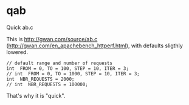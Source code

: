 # qab

Quick ab.c

This is http://gwan.com/source/ab.c (http://gwan.com/en_apachebench_httperf.html), with defaults sligthly lowered.

```
// default range and number of requests
int  FROM = 0, TO = 100, STEP = 10, ITER = 3;
// int  FROM = 0, TO = 1000, STEP = 10, ITER = 3;
int  NBR_REQUESTS = 2000;
// int  NBR_REQUESTS = 100000;
```

That's why it is "quick".
